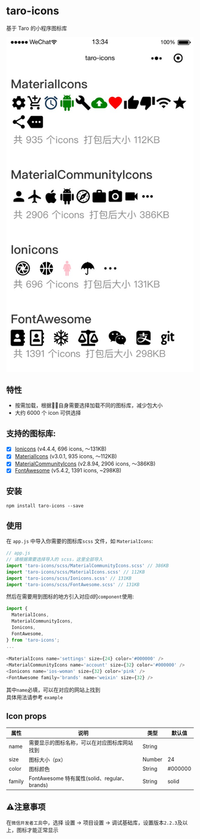 # taro-icons
基于 Taro 的小程序图标库

![example](screenshots/example.jpg)

## 特性
* 按需加载，根据自身需要选择加载不同的图标库，减少包大小
* 大约 6000 个 icon 可供选择

## 支持的图标库:
- [x] [Ionicons](https://ionicons.com/) (v4.4.4, 696 icons,  ～131KB)
- [x] [MaterialIcons](https://material.io/tools/icons/) (v3.0.1, 935 icons, ～112KB)
- [x] [MaterialCommunityIcons](https://materialdesignicons.com/)  (v2.8.94, 2906 icons, ～386KB)
- [x] [FontAwesome](https://fontawesome.com/) (v5.4.2, 1391 icons, ~298KB)

## 安装
```shell
npm install taro-icons --save
```
## 使用
在 `app.js` 中导入你需要的图标库`scss` 文件，如 `MaterialIcons`:
```js
// app.js
// 请根据需要选择导入的 scss，这里全部导入
import 'taro-icons/scss/MaterialCommunityIcons.scss' // 386KB
import 'taro-icons/scss/MaterialIcons.scss' // 112KB
import 'taro-icons/scss/Ionicons.scss' // 131KB
import 'taro-icons/scss/FontAwesome.scss' // 131KB
```

然后在需要用到图标的地方引入对应d的`component`使用:
```js
import {
  MaterialIcons,
  MaterialCommunityIcons,
  Ionicons,
  FontAwesome,
} from 'taro-icons';
...

<MaterialIcons name='settings' size={24} color='#000000' />
<MaterialCommunityIcons name='account' size={32} color='#000000' />
<Ionicons name='ios-woman' size={32} color='pink' />
<FontAwesome family='brands' name='weixin' size={32} />
```
其中`name`必填，可以在对应的网站上找到  
具体用法请参考 `example`

## Icon props
| 属性 | 说明 | 类型 | 默认值 |
| ------ | ------ | ------ | ------ |
| name | 需要显示的图标名称，可以在对应图标库网站找到 | String |  |
| size | 图标大小（px） | Number | 24 |
| color | 图标颜色 | String | #000000 |
| family | FontAwesome 特有属性(solid、regular、brands) | String | solid |

## ⚠️注意事项
在`微信开发者工具`中，选择 设置 -> 项目设置 -> 调试基础库，设置版本`2.2.3`及以上，图标才能正常显示